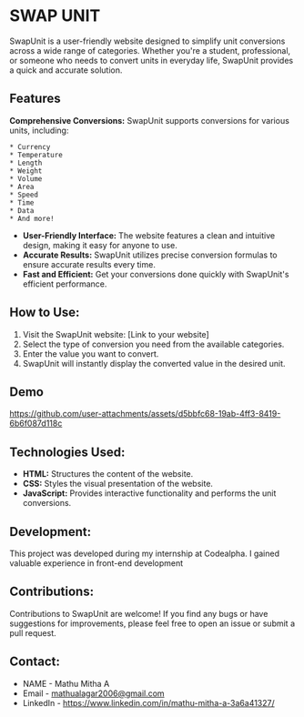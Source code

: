 
# SWAP UNIT

SwapUnit is a user-friendly website designed to simplify unit conversions across a wide range of categories. Whether you're a student, professional, or someone who needs to convert units in everyday life, SwapUnit provides a quick and accurate solution.


## Features

**Comprehensive Conversions:** SwapUnit supports conversions for various units, including:

    * Currency
    * Temperature
    * Length
    * Weight
    * Volume
    * Area
    * Speed
    * Time
    * Data
    * And more!
* **User-Friendly Interface:** The website features a clean and intuitive design, making it easy for anyone to use.
* **Accurate Results:** SwapUnit utilizes precise conversion formulas to ensure accurate results every time.
* **Fast and Efficient:** Get your conversions done quickly with SwapUnit's efficient performance.
## How to Use:

1. Visit the SwapUnit website: [Link to your website]
2. Select the type of conversion you need from the available categories.
3. Enter the value you want to convert.
4. SwapUnit will instantly display the converted value in the desired unit.

## Demo

https://github.com/user-attachments/assets/d5bbfc68-19ab-4ff3-8419-6b6f087d118c




## Technologies Used:
* **HTML:** Structures the content of the website.
* **CSS:** Styles the visual presentation of the website.
* **JavaScript:** Provides interactive functionality and performs the unit conversions.

## Development:

This project was developed during my internship at Codealpha. I gained valuable experience in front-end development  
## Contributions:
Contributions to SwapUnit are welcome! If you find any bugs or have suggestions for improvements, please feel free to open an issue or submit a pull request.
## Contact:

* NAME - Mathu Mitha A
* Email - mathualagar2006@gmail.com
* LinkedIn -  https://www.linkedin.com/in/mathu-mitha-a-3a6a41327/